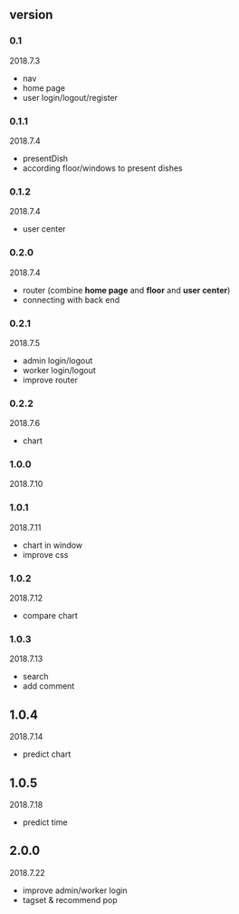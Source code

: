 
## version
### 0.1    
   2018.7.3
   * nav
   * home page
   * user login/logout/register
   
### 0.1.1
   2018.7.4
   * presentDish
   * according floor/windows to present dishes

### 0.1.2
   2018.7.4
   * user center
   
### 0.2.0
   2018.7.4
   * router (combine **home page** and **floor** and **user center**)
   * connecting with back end
   
### 0.2.1
   2018.7.5
   * admin login/logout
   * worker login/logout
   * improve router
   
   
### 0.2.2
   2018.7.6
   * chart
   
   
### 1.0.0
   2018.7.10
   
### 1.0.1
   2018.7.11
   * chart in window
   * improve css
   
### 1.0.2
   2018.7.12
   * compare chart

### 1.0.3
   2018.7.13
   * search
   * add comment
   
## 1.0.4
   2018.7.14
   * predict chart
   
   
## 1.0.5
   2018.7.18
   * predict time
   
## 2.0.0
   2018.7.22
   * improve admin/worker login
   * tagset & recommend pop